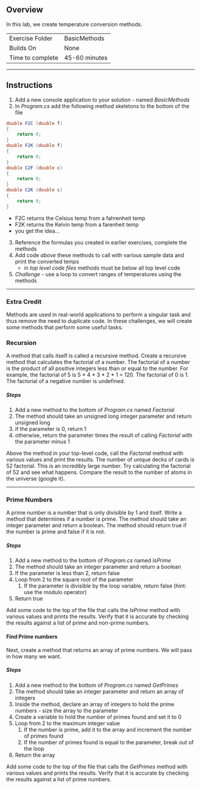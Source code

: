 ## Overview
In this lab, we create temperature conversion methods.

| | |
| --------- | --------------------------- |
| Exercise Folder | BasicMethods |
| Builds On | None |
| Time to complete | 45-60 minutes

---
## Instructions
1. Add a new console application to your solution - named *BasicMethods*
1. In *Program.cs* add the following method skeletons to the bottom of the file
```C#
double F2C (double f)
{
    return 0;
}
double F2K (double f)
{ 
    return 0; 
}
double C2F (double c)
{
    return 0;
}
double C2K (double c)
{
    return 0;
} 
```
- F2C returns the Celsius temp from a fahrenheit temp
- F2K returns the Kelvin temp from a farenheit temp
- you get the idea...
3. Reference the formulas you created in earlier exercises, complete the methods
3. Add code *above* these methods to call with various sample data and print the converted temps
	- in *top level code files* methods must be below all top level code
5. *Challenge* - use a loop to convert ranges of temperatures using the methods

---

### Extra Credit

Methods are used in real-world applications to perform a singular task and thus remove the need to duplicate code.  In these challenges, we will create some methods that perform some useful tasks.

### Recursion
A method that calls itself is called a recursive method.  Create a recursive method that calculates the factorial of a number.  The factorial of a number is the product of all positive integers less than or equal to the number.  For example, the factorial of 5 is 5 * 4 * 3 * 2 * 1 = 120.  The factorial of 0 is 1.  The factorial of a negative number is undefined.

##### Steps
1. Add a new method to the bottom of *Program.cs* named *Factorial*
1. The method should take an unsigned long integer parameter and return unsigned long
1. if the parameter is 0, return 1
1. otherwise, return the parameter times the result of calling *Factorial* with the parameter minus 1

Above the method in your top-level code, call the *Factorial* method with various values and print the results.
The number of unique decks of cards is 52 factorial.  This is an incredibly large number.  Try calculating the factorial of 52 and see what happens.  Compare the result to the number of atoms in the universe (google it).

---

### Prime Numbers

A prime number is a number that is only divisible by 1 and itself.  Write a method that determines if a number is prime.  The method should take an integer parameter and return a boolean.  The method should return true if the number is prime and false if it is not.

##### Steps

1. Add a new method to the bottom of *Program.cs* named *IsPrime*
1. The method should take an integer parameter and return a boolean
1. If the parameter is less than 2, return false
1. Loop from 2 to the square root of the parameter
    1. If the parameter is divisible by the loop variable, return false (hint: use the modulo operator)
1. Return true

Add some code to the top of the file that calls the *IsPrime* method with various values and prints the results.  Verify that it is accurate by checking the results against a list of prime and non-prime numbers.

#### Find Prime numbers
Next, create a method that returns an array of prime numbers.  We will pass in how many we want.

##### Steps
1. Add a new method to the bottom of *Program.cs* named *GetPrimes*
1. The method should take an integer parameter and return an array of integers
1. Inside the method, declare an array of integers to hold the prime numbers - size the array to the parameter
1. Create a variable to hold the number of primes found and set it to 0
1. Loop from 2 to the maximum integer value
    1. If the number is prime, add it to the array and increment the number of primes found
    1. If the number of primes found is equal to the parameter, break out of the loop
1. Return the array

Add some code to the top of the file that calls the *GetPrimes* method with various values and prints the results.  Verify that it is accurate by checking the results against a list of prime numbers.